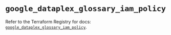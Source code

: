 # `google_dataplex_glossary_iam_policy`

Refer to the Terraform Registry for docs: [`google_dataplex_glossary_iam_policy`](https://registry.terraform.io/providers/hashicorp/google/6.44.0/docs/resources/dataplex_glossary_iam_policy).
